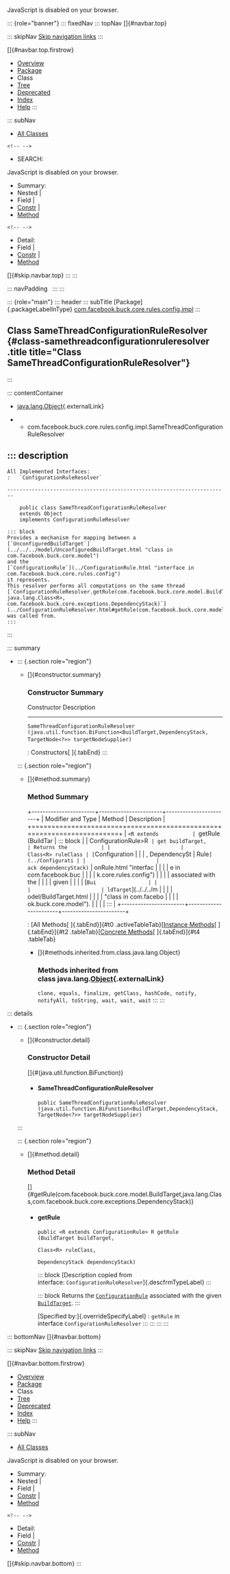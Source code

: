 <div>

JavaScript is disabled on your browser.

</div>

::: {role="banner"}
::: fixedNav
::: topNav
[]{#navbar.top}

::: skipNav
[Skip navigation links](#skip.navbar.top "Skip navigation links")
:::

[]{#navbar.top.firstrow}

-   [Overview](../../../../../../../index.html)
-   [Package](package-summary.html)
-   Class
-   [Tree](package-tree.html)
-   [Deprecated](../../../../../../../deprecated-list.html)
-   [Index](../../../../../../../index-all.html)
-   [Help](../../../../../../../help-doc.html)
:::

::: subNav
-   [All Classes](../../../../../../../allclasses.html)

```{=html}
<!-- -->
```
-   SEARCH:

<div>

<div>

JavaScript is disabled on your browser.

</div>

</div>

<div>

-   Summary: 
-   Nested \| 
-   Field \| 
-   [Constr](#constructor.summary) \| 
-   [Method](#method.summary)

```{=html}
<!-- -->
```
-   Detail: 
-   Field \| 
-   [Constr](#constructor.detail) \| 
-   [Method](#method.detail)

</div>

[]{#skip.navbar.top}
:::
:::

::: navPadding
 
:::
:::

::: {role="main"}
::: header
::: subTitle
[Package]{.packageLabelInType} [com.facebook.buck.core.rules.config.impl](package-summary.html)
:::

## Class SameThreadConfigurationRuleResolver {#class-samethreadconfigurationruleresolver .title title="Class SameThreadConfigurationRuleResolver"}
:::

::: contentContainer
-   [java.lang.Object](http://docs.oracle.com/javase/7/docs/api/java/lang/Object.html?is-external=true "class or interface in java.lang"){.externalLink}

-   -   com.facebook.buck.core.rules.config.impl.SameThreadConfigurationRuleResolver

::: description
-   

    All Implemented Interfaces:
    :   `ConfigurationRuleResolver`

    ------------------------------------------------------------------------

        public class SameThreadConfigurationRuleResolver
        extends Object
        implements ConfigurationRuleResolver

    ::: block
    Provides a mechanism for mapping between a
    [`UnconfiguredBuildTarget`](../../../model/UnconfiguredBuildTarget.html "class in com.facebook.buck.core.model")
    and the
    [`ConfigurationRule`](../ConfigurationRule.html "interface in com.facebook.buck.core.rules.config")
    it represents.
    This resolver performs all computations on the same thread
    [`ConfigurationRuleResolver.getRule(com.facebook.buck.core.model.BuildTarget, java.lang.Class<R>, com.facebook.buck.core.exceptions.DependencyStack)`](../ConfigurationRuleResolver.html#getRule(com.facebook.buck.core.model.BuildTarget,java.lang.Class,com.facebook.buck.core.exceptions.DependencyStack))
    was called from.
    :::
:::

::: summary
-   ::: {.section role="region"}
    -   []{#constructor.summary}

        ### Constructor Summary

          Constructor                                                                                                                          Description
          ------------------------------------------------------------------------------------------------------------------------------------ -------------
          `SameThreadConfigurationRuleResolver​(java.util.function.BiFunction<BuildTarget,​DependencyStack,​TargetNode<?>> targetNodeSupplier)`    

          : Constructors[ ]{.tabEnd}
    :::

    ::: {.section role="region"}
    -   []{#method.summary}

        ### Method Summary

        +-----------------------+-----------------------+-----------------------+
        | Modifier and Type     | Method                | Description           |
        +=======================+=======================+=======================+
        | `<R extends           | `getRule​(BuildTar     | ::: block             |
        |  ConfigurationRule>R` | get buildTarget,      | Returns the           |
        |                       |    Class<R> ruleClass | [`Configuration       |
        |                       | ,        DependencySt | Rule`](../Configurati |
        |                       | ack dependencyStack)` | onRule.html "interfac |
        |                       |                       | e in com.facebook.buc |
        |                       |                       | k.core.rules.config") |
        |                       |                       | associated with the   |
        |                       |                       | given                 |
        |                       |                       | [`Bui                 |
        |                       |                       | ldTarget`](../../../m |
        |                       |                       | odel/BuildTarget.html |
        |                       |                       |  "class in com.facebo |
        |                       |                       | ok.buck.core.model"). |
        |                       |                       | :::                   |
        +-----------------------+-----------------------+-----------------------+

        : [All Methods[ ]{.tabEnd}]{#t0 .activeTableTab}[[Instance
        Methods](javascript:show(2);)[ ]{.tabEnd}]{#t2
        .tableTab}[[Concrete
        Methods](javascript:show(8);)[ ]{.tabEnd}]{#t4 .tableTab}

        -   []{#methods.inherited.from.class.java.lang.Object}

            ### Methods inherited from class java.lang.[Object](http://docs.oracle.com/javase/7/docs/api/java/lang/Object.html?is-external=true "class or interface in java.lang"){.externalLink}

            `clone, equals, finalize, getClass, hashCode, notify, notifyAll, toString, wait, wait, wait`
    :::
:::

::: details
-   ::: {.section role="region"}
    -   []{#constructor.detail}

        ### Constructor Detail

        []{#<init>(java.util.function.BiFunction)}

        -   #### SameThreadConfigurationRuleResolver

                public SameThreadConfigurationRuleResolver​(java.util.function.BiFunction<BuildTarget,​DependencyStack,​TargetNode<?>> targetNodeSupplier)
    :::

    ::: {.section role="region"}
    -   []{#method.detail}

        ### Method Detail

        []{#getRule(com.facebook.buck.core.model.BuildTarget,java.lang.Class,com.facebook.buck.core.exceptions.DependencyStack)}

        -   #### getRule

            ``` methodSignature
            public <R extends ConfigurationRule> R getRule​(BuildTarget buildTarget,
                                                           Class<R> ruleClass,
                                                           DependencyStack dependencyStack)
            ```

            ::: block
            [Description copied from
            interface: `ConfigurationRuleResolver`]{.descfrmTypeLabel}
            :::

            ::: block
            Returns the
            [`ConfigurationRule`](../ConfigurationRule.html "interface in com.facebook.buck.core.rules.config")
            associated with the given
            [`BuildTarget`](../../../model/BuildTarget.html "class in com.facebook.buck.core.model").
            :::

            [Specified by:]{.overrideSpecifyLabel}
            :   `getRule` in interface `ConfigurationRuleResolver`
    :::
:::
:::
:::

::: bottomNav
[]{#navbar.bottom}

::: skipNav
[Skip navigation links](#skip.navbar.bottom "Skip navigation links")
:::

[]{#navbar.bottom.firstrow}

-   [Overview](../../../../../../../index.html)
-   [Package](package-summary.html)
-   Class
-   [Tree](package-tree.html)
-   [Deprecated](../../../../../../../deprecated-list.html)
-   [Index](../../../../../../../index-all.html)
-   [Help](../../../../../../../help-doc.html)
:::

::: subNav
-   [All Classes](../../../../../../../allclasses.html)

<div>

<div>

JavaScript is disabled on your browser.

</div>

</div>

<div>

-   Summary: 
-   Nested \| 
-   Field \| 
-   [Constr](#constructor.summary) \| 
-   [Method](#method.summary)

```{=html}
<!-- -->
```
-   Detail: 
-   Field \| 
-   [Constr](#constructor.detail) \| 
-   [Method](#method.detail)

</div>

[]{#skip.navbar.bottom}
:::
